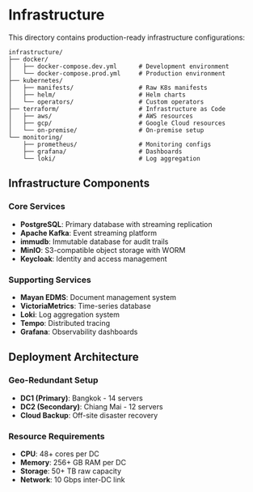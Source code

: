 # Infrastructure

This directory contains production-ready infrastructure configurations:

```text
infrastructure/
├── docker/
│   ├── docker-compose.dev.yml      # Development environment
│   └── docker-compose.prod.yml     # Production environment
├── kubernetes/
│   ├── manifests/                  # Raw K8s manifests
│   ├── helm/                       # Helm charts
│   └── operators/                  # Custom operators
├── terraform/                      # Infrastructure as Code
│   ├── aws/                        # AWS resources
│   ├── gcp/                        # Google Cloud resources
│   └── on-premise/                 # On-premise setup
└── monitoring/
    ├── prometheus/                 # Monitoring configs
    ├── grafana/                    # Dashboards
    └── loki/                       # Log aggregation
```

## Infrastructure Components

### Core Services

- **PostgreSQL**: Primary database with streaming replication
- **Apache Kafka**: Event streaming platform
- **immudb**: Immutable database for audit trails
- **MinIO**: S3-compatible object storage with WORM
- **Keycloak**: Identity and access management

### Supporting Services

- **Mayan EDMS**: Document management system
- **VictoriaMetrics**: Time-series database
- **Loki**: Log aggregation system
- **Tempo**: Distributed tracing
- **Grafana**: Observability dashboards

## Deployment Architecture

### Geo-Redundant Setup

- **DC1 (Primary)**: Bangkok - 14 servers
- **DC2 (Secondary)**: Chiang Mai - 12 servers
- **Cloud Backup**: Off-site disaster recovery

### Resource Requirements

- **CPU**: 48+ cores per DC
- **Memory**: 256+ GB RAM per DC
- **Storage**: 50+ TB raw capacity
- **Network**: 10 Gbps inter-DC link
